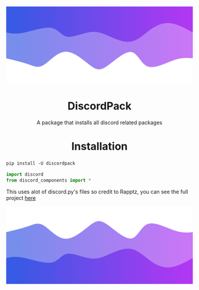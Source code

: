 ![Header](./header.png)
<h1 align="center">DiscordPack</h1>
<p align="center">A package that installs all discord related packages</p>

<h1 align="center">Installation</h1>

`pip install -U discordpack`

```py
import discord
from discord_components import *
```
This uses alot of discord.py's files so credit to Rapptz, you can see the full project [here](https://github.com/Rapptz/discord.py)

![Footer](./footer.png)
